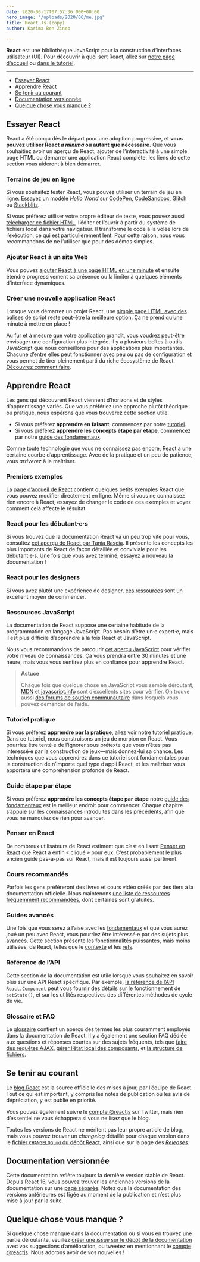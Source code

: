 ```yaml
---
date: 2020-06-17T07:57:36.000+00:00
hero_image: "/uploads/2020/06/me.jpg"
title: React Js-(copy)
author: Karima Ben Zineb

---
```

**React** est une bibliothèque JavaScript pour la construction d’interfaces utilisateur (UI). Pour découvrir à quoi sert React, allez sur [notre page d’accueil](https://fr.reactjs.org/) ou [dans le tutoriel](https://fr.reactjs.org/tutorial/tutorial.html).

***

* [Essayer React](https://fr.reactjs.org/docs/getting-started.html#try-react)
* [Apprendre React](https://fr.reactjs.org/docs/getting-started.html#learn-react)
* [Se tenir au courant](https://fr.reactjs.org/docs/getting-started.html#staying-informed)
* [Documentation versionnée](https://fr.reactjs.org/docs/getting-started.html#versioned-documentation)
* [Quelque chose vous manque ?](https://fr.reactjs.org/docs/getting-started.html#something-missing)

## Essayer React

React a été conçu dès le départ pour une adoption progressive, et **vous pouvez utiliser React _a minima_ ou autant que nécessaire.** Que vous souhaitiez avoir un aperçu de React, ajouter de l’interactivité à une simple page HTML ou démarrer une application React complète, les liens de cette section vous aideront à bien démarrer.

### Terrains de jeu en ligne

Si vous souhaitez tester React, vous pouvez utiliser un terrain de jeu en ligne. Essayez un modèle _Hello World_ sur [CodePen](https://fr.reactjs.org/redirect-to-codepen/hello-world), [CodeSandbox](https://codesandbox.io/s/new), [Glitch](https://glitch.com/edit/#!/remix/starter-react-template) ou [Stackblitz](https://stackblitz.com/fork/react).

Si vous préférez utiliser votre propre éditeur de texte, vous pouvez aussi [télécharger ce fichier HTML](https://raw.githubusercontent.com/reactjs/reactjs.org/master/static/html/single-file-example.html), l’éditer et l’ouvrir à partir du système de fichiers local dans votre navigateur. Il transforme le code à la volée lors de l’exécution, ce qui est particulièrement lent. Pour cette raison, nous vous recommandons de ne l’utiliser que pour des démos simples.

### Ajouter React à un site Web

Vous pouvez [ajouter React à une page HTML en une minute](https://fr.reactjs.org/docs/add-react-to-a-website.html) et ensuite étendre progressivement sa présence ou la limiter à quelques éléments d’interface dynamiques.

### Créer une nouvelle application React

Lorsque vous démarrez un projet React, une [simple page HTML avec des balises de script](https://fr.reactjs.org/docs/add-react-to-a-website.html) reste peut-être la meilleure option. Ça ne prend qu’une minute à mettre en place !

Au fur et à mesure que votre application grandit, vous voudrez peut-être envisager une configuration plus intégrée. Il y a plusieurs boîtes à outils JavaScript que nous conseillons pour des applications plus importantes. Chacune d’entre elles peut fonctionner avec peu ou pas de configuration et vous permet de tirer pleinement parti du riche écosystème de React. [Découvrez comment faire](https://fr.reactjs.org/docs/create-a-new-react-app.html).

## Apprendre React

Les gens qui découvrent React viennent d’horizons et de styles d’apprentissage variés. Que vous préfériez une approche plutôt théorique ou pratique, nous espérons que vous trouverez cette section utile.

* Si vous préférez **apprendre en faisant**, commencez par notre [tutoriel](https://fr.reactjs.org/tutorial/tutorial.html).
* Si vous préférez **apprendre les concepts étape par étape**, commencez par notre [guide des fondamentaux](https://fr.reactjs.org/docs/hello-world.html).

Comme toute technologie que vous ne connaissez pas encore, React a une certaine courbe d’apprentissage. Avec de la pratique et un peu de patience, vous _arriverez_ à le maîtriser.

### Premiers exemples

La [page d’accueil de React](https://fr.reactjs.org/) contient quelques petits exemples React que vous pouvez modifier directement en ligne. Même si vous ne connaissez rien encore à React, essayez de changer le code de ces exemples et voyez comment cela affecte le résultat.

### React pour les débutant·e·s

Si vous trouvez que la documentation React va un peu trop vite pour vous, consultez [cet aperçu de React par Tania Rascia](https://www.taniarascia.com/getting-started-with-react/). Il présente les concepts les plus importants de React de façon détaillée et conviviale pour les débutant·e·s. Une fois que vous avez terminé, essayez à nouveau la documentation !

### React pour les designers

Si vous avez plutôt une expérience de designer, [ces ressources](http://reactfordesigners.com/) sont un excellent moyen de commencer.

### Ressources JavaScript

La documentation de React suppose une certaine habitude de la programmation en langage JavaScript. Pas besoin d’être un·e expert·e, mais il est plus difficile d’apprendre à la fois React et JavaScript.

Nous vous recommandons de parcourir [cet aperçu JavaScript](https://developer.mozilla.org/fr/docs/Web/JavaScript/Une_r%C3%A9introduction_%C3%A0_JavaScript) pour vérifier votre niveau de connaissances. Ça vous prendra entre 30 minutes et une heure, mais vous vous sentirez plus en confiance pour apprendre React.

> **Astuce**
>
> Chaque fois que quelque chose en JavaScript vous semble déroutant, [MDN](https://developer.mozilla.org/fr/docs/Web/JavaScript) et [javascript.info](http://javascript.info/) sont d’excellents sites pour vérifier. On trouve aussi [des forums de soutien communautaire](https://fr.reactjs.org/community/support.html) dans lesquels vous pouvez demander de l’aide.

### Tutoriel pratique

Si vous préférez **apprendre par la pratique**, allez voir notre [tutoriel pratique](https://fr.reactjs.org/tutorial/tutorial.html). Dans ce tutoriel, nous construisons un jeu de morpion en React. Vous pourriez être tenté·e de l’ignorer sous prétexte que vous n’êtes pas intéressé·e par la construction de jeux—mais donnez-lui sa chance. Les techniques que vous apprendrez dans ce tutoriel sont fondamentales pour la construction de n’importe quel type d’appli React, et les maîtriser vous apportera une compréhension profonde de React.

### Guide étape par étape

Si vous préférez **apprendre les concepts étape par étape** notre [guide des fondamentaux](https://fr.reactjs.org/docs/hello-world.html) est le meilleur endroit pour commencer. Chaque chapitre s’appuie sur les connaissances introduites dans les précédents, afin que vous ne manquiez de rien pour avancer.

### Penser en React

De nombreux utilisateurs de React estiment que c’est en lisant [Penser en React](https://fr.reactjs.org/docs/thinking-in-react.html) que React a enfin « cliqué » pour eux. C’est probablement le plus ancien guide pas-à-pas sur React, mais il est toujours aussi pertinent.

### Cours recommandés

Parfois les gens préféreront des livres et cours vidéo créés par des tiers à la documentation officielle. Nous maintenons [une liste de ressources fréquemment recommandées](https://fr.reactjs.org/community/courses.html), dont certaines sont gratuites.

### Guides avancés

Une fois que vous serez à l’aise avec les [fondamentaux](https://fr.reactjs.org/docs/hello-world.html) et que vous aurez joué un peu avec React, vous pourriez être intéressé·e par des sujets plus avancés. Cette section présente les fonctionnalités puissantes, mais moins utilisées, de React, telles que le [contexte](https://fr.reactjs.org/docs/context.html) et les [refs](https://fr.reactjs.org/docs/refs-and-the-dom.html).

### Référence de l’API

Cette section de la documentation est utile lorsque vous souhaitez en savoir plus sur une API React spécifique. Par exemple, [la référence de l’API `React.Component`](https://fr.reactjs.org/docs/react-component.html) peut vous fournir des détails sur le fonctionnement de `setState()`, et sur les utilités respectives des différentes méthodes de cycle de vie.

### Glossaire et FAQ

Le [glossaire](https://fr.reactjs.org/docs/glossary.html) contient un aperçu des termes les plus couramment employés dans la documentation de React. Il y a également une section FAQ dédiée aux questions et réponses courtes sur des sujets fréquents, tels que [faire des requêtes AJAX](https://fr.reactjs.org/docs/faq-ajax.html), [gérer l’état local des composants](https://fr.reactjs.org/docs/faq-state.html), et [la structure de fichiers](https://fr.reactjs.org/docs/faq-structure.html).

## Se tenir au courant

Le [blog React](https://fr.reactjs.org/blog/) est la source officielle des mises à jour, par l’équipe de React. Tout ce qui est important, y compris les notes de publication ou les avis de dépréciation, y est publié en priorité.

Vous pouvez également suivre le [compte @reactjs](https://twitter.com/reactjs) sur Twitter, mais rien d’essentiel ne vous échappera si vous ne lisez que le blog.

Toutes les versions de React ne méritent pas leur propre article de blog, mais vous pouvez trouver un _changelog_ détaillé pour chaque version dans le [fichier `CHANGELOG.md` du dépôt React](https://github.com/facebook/react/blob/master/CHANGELOG.md), ainsi que sur la page des [_Releases_](https://github.com/facebook/react/releases).

## Documentation versionnée

Cette documentation reflète toujours la dernière version stable de React. Depuis React 16, vous pouvez trouver les anciennes versions de la documentation sur une [page séparée](https://fr.reactjs.org/versions). Notez que la documentation des versions antérieures est figée au moment de la publication et n’est plus mise à jour par la suite.

## Quelque chose vous manque ?

Si quelque chose manque dans la documentation ou si vous en trouvez une partie déroutante, veuillez [créer une _issue_ sur le dépôt de la documentation](https://github.com/reactjs/fr.reactjs.org/issues/new) avec vos suggestions d’amélioration, ou tweetez en mentionnant le [compte @reactjs](https://twitter.com/reactjs). Nous adorons avoir de vos nouvelles !
